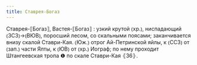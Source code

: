 ```yaml
---
title: Ставрея-Богаз
---
```


Ставрея-⟦Богаз⟧, Вастея-⟦Богаз⟧
: узкий крутой ⦅хр.⦆, ниспадающий ⦅ЗСЗ⦆→⦅ВЮВ⦆, поросший лесом, со скальными поясами; заканчивается внизу скалой Ставри-Кая. ⦅Юж.⦆ отрог Ай-Петринской яйлы, к ⦅ССЗ⦆ от ⦅зап.⦆ части Ялты, к ⦅ЮВ⦆ от ⦅хр.⦆ Иограф; по нему проходит Штангеевская тропа ❶ по скале Ставри-Кая ⦃З6⦄.
